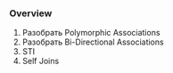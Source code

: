 ### Overview

1. Разобрать Polymorphic Associations
2. Разобрать Bi-Directional Associations
3. STI
4. Self Joins
